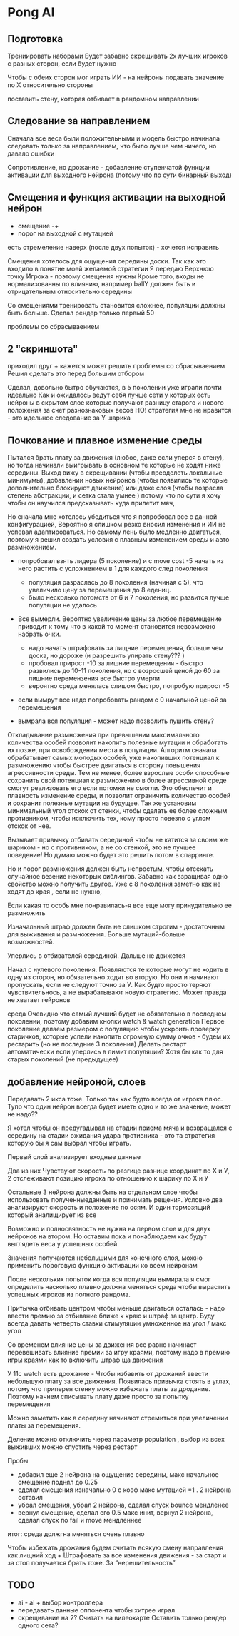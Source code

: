 # Pong AI

## Подготовка

Трениировать наборами
Будет забавно скрещивать 2х лучших игроков с разных сторон, если будет нужно

Чтобы с обеих сторон мог играть ИИ - на нейроны подавать значение по Х относительно стороны

поставить стену, которая отбивает в рандомном направлении

## Следование за направлением

Сначала все веса были положительными и модель быстро начинала следовать только за направлением, что было лучше чем ничего, но давало ошибки

Сопротивление, но дрожание - добавление ступенчатой функции активации для выходного нейрона (потому что по сути бинарный выход)

## Смещения и функция активации на выходной нейрон

- смещение -+
- порог на выходной с мутацией

есть стремеление наверх (после двух попыток) - хочется исправить

Смещения хотелось для ощущения середины доски. Так как это входило в понятие моей желаемой стратегии
Я передаю Верхнюю точку Игрока - поэтому смещения нужны
Кроме того, входы не нормализованны по влиянию, например ballY должен быть и отрицательным относительно середины

Со смещениями тренировать становится сложнее, популяции должны быть больше. Сделал рендер только первый 50

проблемы со сбрасываением

## 2 "скриншота"

приходил друг + кажется может решить проблемы со сбрасываением
Решил сделать это перед большим отбором

Сделал, довольно бытро обучаются, в 5 поколении уже играли почти идеально
Как и ожидалось ведут себя лучше сети у которых есть нейроны в скрытом слое которые получают разницу старого и нового положения за счет разнознаковых весов
НО! стратегия мне не нравится - это идельное следование за Y шарика

## Почкование и плавное изменение среды

Пытался брать плату за движения (любое, даже если уперся в стену), но тогда начинали выигрывать в основном те которые не ходят ниже середины.
Выход вижу в скрещивании (чтобы преодолеть локальные минимумы), добавлении новых нейронов (чтобы появились те которые дополнительно блокируют движение) или даже слоя (чтобы возрасла степень абстракции, и сетка стала умнее )
потому что по сути я хочу чтобы он научился предсказывать куда прилетит мяч,

Но сначала мне хотелось убедиться что я попробовал все с данной конфигурацией, Вероятно я слишком резко вносил изменения и ИИ не успевал адаптироваться. Но самому лень было медленно двигаться, поэтому я решил создать условия с плавным изменением среды и авто размножением.

- попробовал взять лидера (5 поколение) и с move cost -5 начать из него растить с усложнением в 1 для каждого след поколения

  - популяция разраслась до 8 поколения (начиная с 5), что увеличило цену за перемещения до 8 едениц.
  - было несколько потомств от 6 и 7 поколения, но развится лучше популяции не удалось

- Все вымерли. Вероятно увеличение цены за любое перемещение приводит к тому что в какой то момент становится невозможно набрать очки.

  - надо начать штрафовать за лищние перемещения, больше чем доска, но дороже (и разрешить упирать стену??? )
  - пробовал прирост -10 за лишние перемещения - быстро развились до 10-11 поколения, но с возросшей ценой до 60 за лишние перемензения все быстро умерли
  - вероятно среда менялась слишом быстро, попробую прирост -5

- если вымрут все надо попробовать рандом с 0 начальной ценой за перемещения

- вымрала вся популяция - может надо позволить пушить стену?

Откладывание размножения при превышении максимального количества особей позволит накопить полезные мутации и обработать их позже, при освобождении места в популяции.
Алгоритм сначала обрабатывает самых молодых особей, уже накопивших потенциал к размножению чтобы быстрее двигаться в сторону повышения агрессивности среды. Тем не менее, более взрослые особи способные сохранить свой потенциал к размножению в более агрессивной среде смогут реализовать его если потомки не смогли.
Это обеспечит и плавность изменение среды, и позволит ограничить количество особей и сохранит полезные мутации на будущее.
Так же установим минимальный угол отскок от стенки, чтобы сделать ее более сложным противником, чтобы исключить тех, кому просто повезло с углом отскок от нее.

Вызывает привычку отбивать серединой чтобы не катится за своим же шариком - но с противником, а не со стенкой, это не лучшее поведение! Но думаю можно будет это решить потом в спарринге.

Но и порог размножения должен быть непростым, чтобы отсекать случайное везение некоторых сиблингов. Забавно как взращивая одно свойство можно получить другое.
Уже с 8 поколения заметно как не ходят до края , если не нужно,

Если какая то особь мне понравилась-я все еще могу принудительно ее размножить

Изначальный штраф должен быть не слишком строгим - достаточным для выживания и размножения. Больше мутаций-больше возможностей.

Уперлись в отбивателей серединой. Дальше не движется

Начал с нулевого поколения. Появляются те которые могут не ходить в одну из сторон, но обязательно ходят во вторую. Но они и начинают пропускать, если не следуют точно за У. Как будто просто теряют чувствительнось, а не вырабатывают новую стратегию.
Может правда не хватает гейронов

среда
Очевидно что самый лучший будет не обязательно в последнем поколении, поэтому добавим кнопки watch & watch generation
Первое поколение делаем размером с популяцию
чтобы ускроить проверку старичков, которые успели накопить огромную сумму очков - будем их рестарить (но не последние 3 поколения)
Делать рестарт автоматически если уперлись в лимит популяции? Хотя бы как то для старых поколений (не предыдущее)

## добавление нейроной, слоев

Передавать 2 икса тоже. Только так как будто всегда от игрока плюс. Тупо что один нейрон всегда будет иметь одно и то же значение, может не надо??

Я хотел чтобы он предугадывал на стадии приема мяча и возвращался с середину на стадии ожидания удара противника - это та стратегия которую бы я сам выбрал чтобы играть.

Первый слой анализирует входные данные

Два из них Чувствуют скорость по разгице разнице координат по Х и У,
2 отслеживают позицию игрока по отношению к шарику по Х и У

Остальные 3 нейрона должны быть на отдельном слое чтобы использовать полученныеданные и принимать рещения. Условно два анализируют скорость и положение по осям. И один тормозящий который аналищирует из все

Возможно и полносвязность не нужна на первом слое и для двух нейронов на втором. Но оставим пока и понаблюдаем как будут выглядеть веса у успешных особей.

Значения получаются небольшими для конечного слоя, можно применить пороговую функцию активации ко всем нейронам

После нескольких попыток когда вся популяция вымирала я смог определить насколько плавно должна меняться среда чтобы вырастить успешных игроков из полного рандома.

Притычка отбивать центром чтобы меньше двигаться осталась - надо ввести премию за отбивание ближе к краю и штраф за центр. Буду всегда давать четверть ставки стимуляции умноженное на угол / макс угол

Со временем влияние цены за движения все равно начинает перевешивать влияние премии за игру краями, поэтому надо в премию игры краями как то включить штраф ща движения

У 11с watch есть дрожание - Чтобы избавить от дрожаний ввести небольшую плату за все движения. Появилась привычка стоять в углах, потому что приперея стенку можно избежать платы за дродание. Поэтому начнем списывать плату даже просто за попытку перемещения

Можно заметить как в середину начинают стремиться при увеличении платы за перемещения.

Деление можно отключить через параметр population , выбор из всех выживших можно спустить через рестарт

Пробы

- добавил еще 2 нейрона на ощущение середины, макс начальное смещение поднял до 0.25
- сделал смещения изначально 0 с коэф макс мутацией =1 . 2 нейрона оставил
- убрал смещения, убрал 2 нейрона, сделал спуск bounce мендленее
- вернул смещение, сделал его 0.5 макс инит, вернул 2 нейрона, сделал спуск по fail и move мендленнее

итог: среда должгна меняться очень плавно

Чтобы избежать дрожания будем считать всякую смену направления как лищний ход + Штрафовать за все изменения движения - за старт и за стоп получается брать тоже. За “нерешительность”

## TODO

- ai - ai + выбор контроллера
- передавать данные оппонента чтобы хитрее играл
- скрещивание на 2?
  Считать на вилеокарте
  Оставить только рендер одного сета?
